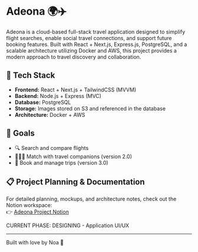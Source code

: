 # Adeona 🌍✈️

Adeona is a cloud-based full-stack travel application designed to simplify flight searches, enable social travel connections, and support future booking features. Built with React + Next.js, Express.js, PostgreSQL, and a scalable architecture utilizing Docker and AWS, this project provides a modern approach to travel discovery and collaboration.

## 🧩 Tech Stack
- **Frontend:** React + Next.js + TailwindCSS (MVVM)
- **Backend:** Node.js + Express (MVC)
- **Database:** PostgreSQL
- **Storage:** Images stored on S3 and referenced in the database
- **Architecture:** Docker + AWS

## 🚀 Goals
- 🔍 Search and compare flights
- 🧑‍🤝‍🧑 Match with travel companions (version 2.0)
- 🧾 Book and manage trips (version 3.0)

## 📋 Project Planning & Documentation  
For detailed planning, mockups, and architecture notes, check out the Notion workspace:  
👉 [Adeona Project Notion](https://www.notion.so/adeona-1cdb84a4ca8580c19099edc94e679a43?pvs=4)

CURRENT PHASE: DESIGNING - Application UI/UX

---

Built with love by Noa 💙

